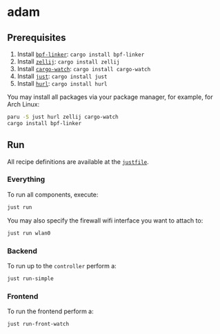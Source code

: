 # adam

## Prerequisites

1. Install [`bpf-linker`](https://github.com/aya-rs/bpf-linker): `cargo install bpf-linker`
2. Install [`zellij`](https://zellij.dev/): `cargo install zellij`
3. Install [`cargo-watch`](https://github.com/watchexec/cargo-watch): `cargo install cargo-watch`
4. Install [`just`](https://github.com/casey/just): `cargo install just`
5. Install [`hurl`](https://hurl.dev/): `cargo install hurl`

You may install all packages via your package manager, for example, for Arch Linux:

```sh
paru -S just hurl zellij cargo-watch
cargo install bpf-linker
```

## Run

All recipe definitions are available at the [`justfile`](https://github.com/AOx0/adam/blob/main/justfile).

### Everything

To run all components, execute:

```sh
just run
```

You may also specify the firewall wifi interface you want to attach to:

```sh
just run wlan0
```
### Backend

To run up to the `controller` perform a:

```sh
just run-simple
```

### Frontend

To run the frontend perform a:

```sh
just run-front-watch
```
